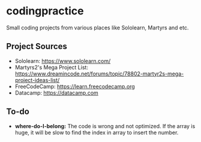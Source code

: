 # codingpractice
Small coding projects from various places like Sololearn, Martyrs and etc.

## Project Sources
* Sololearn: https://www.sololearn.com/
* Martyrs2's Mega Project List: https://www.dreamincode.net/forums/topic/78802-martyr2s-mega-project-ideas-list/
* FreeCodeCamp: https://learn.freecodecamp.org
* Datacamp: https://datacamp.com



## To-do
* **where-do-I-belong:** The code is wrong and not optimized. If the array is huge, it will be slow to find the index in array to insert the number.